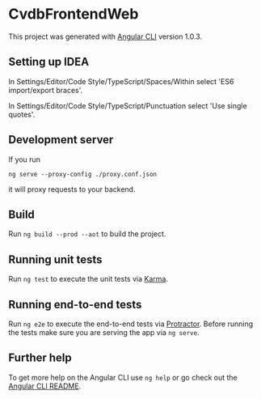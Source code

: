# CvdbFrontendWeb

This project was generated with [Angular CLI](https://github.com/angular/angular-cli) version 1.0.3.

## Setting up IDEA

In Settings/Editor/Code Style/TypeScript/Spaces/Within select 'ES6 import/export braces'.

In Settings/Editor/Code Style/TypeScript/Punctuation select 'Use single quotes'.

## Development server

If you run 

    ng serve --proxy-config ./proxy.conf.json
     
it will proxy requests to your backend.

## Build

Run `ng build --prod --aot` to build the project.

## Running unit tests

Run `ng test` to execute the unit tests via [Karma](https://karma-runner.github.io).

## Running end-to-end tests

Run `ng e2e` to execute the end-to-end tests via [Protractor](http://www.protractortest.org/).
Before running the tests make sure you are serving the app via `ng serve`.

## Further help

To get more help on the Angular CLI use `ng help` or go check out the [Angular CLI README](https://github.com/angular/angular-cli/blob/master/README.md).
